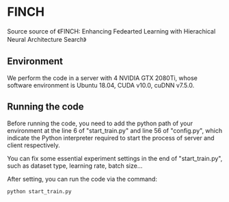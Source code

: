 # FINCH
Source source of 《FINCH: Enhancing Fedearted Learning with Hierachical Neural Architecture Search》

## Environment
We perform the code in a server with 4 NVIDIA GTX 2080Ti, whose software environment is Ubuntu 18.04, CUDA v10.0, cuDNN v7.5.0.

## Running the code
Before running the code, you need to add the python path of your environment at the line 6 of "start_train.py" and line 56 of "config.py", which indicate the Python interpreter required to start the process of server and client respectively. 

You can fix some essential experiment settings in the end of "start_train.py", such as dataset type, learning rate, batch size...

After setting, you can run the code via the command:
```
python start_train.py
```
